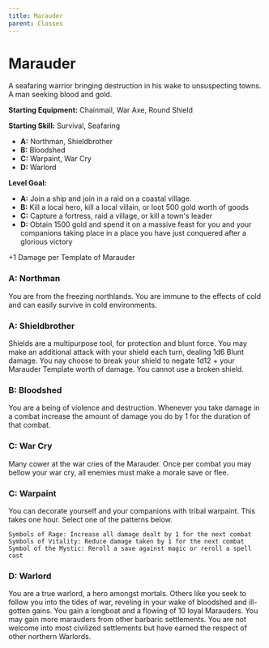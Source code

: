```yaml
---
title: Marauder
parent: Classes
---
```


# Marauder

A seafaring warrior bringing destruction in his wake to unsuspecting towns. A
man seeking blood and gold.

**Starting Equipment:** Chainmail, War Axe, Round Shield

**Starting Skill:** Survival, Seafaring

+ **A:** Northman, Shieldbrother
+ **B:** Bloodshed
+ **C:** Warpaint, War Cry
+ **D:** Warlord

**Level Goal:** 

+ **A:** Join a ship and join in a raid on a coastal village.
+ **B:** Kill a local hero, kill a local villain, or loot 500 gold worth of
goods
+ **C:** Capture a fortress, raid a village, or kill a town's leader
+ **D:** Obtain 1500 gold and spend it on a massive feast for you and your
companions taking place in a place you have just conquered after a glorious
victory

+1 Damage per Template of Marauder

### A: Northman
You are from the freezing northlands. You are immune to the effects of cold and
can easily survive in cold environments. 

### A: Shieldbrother
Shields are a multipurpose tool, for protection and blunt force. You may make
an additional attack with your shield each turn, dealing 1d6 Blunt damage. You
nay choose to break your shield to negate 1d12 + your Marauder Template worth
of damage. You cannot use a broken shield.

### B: Bloodshed
You are a being of violence and destruction. Whenever you take damage in a
combat increase the amount of damage you do by 1 for the duration of that
combat.

### C: War Cry
Many cower at the war cries of the Marauder. Once per combat you may bellow
your war cry, all enemies must make a morale save or flee.

### C: Warpaint
You can decorate yourself and your companions with tribal warpaint. This takes
one hour. Select one of the patterns below.

	Symbols of Rage: Increase all damage dealt by 1 for the next combat
	Symbols of Vitality: Reduce damage taken by 1 for the next combat
	Symbol of the Mystic: Reroll a save against magic or reroll a spell cast


### D: Warlord
You are a true warlord, a hero amongst mortals. Others like you seek to follow
you into the tides of war, reveling in your wake of bloodshed and ill-gotten
gains. You gain a longboat and a flowing of 10 loyal Marauders. You may gain
more marauders from other barbaric settlements. You are not welcome into most
civilized settlements but have earned the respect of other northern Warlords.



